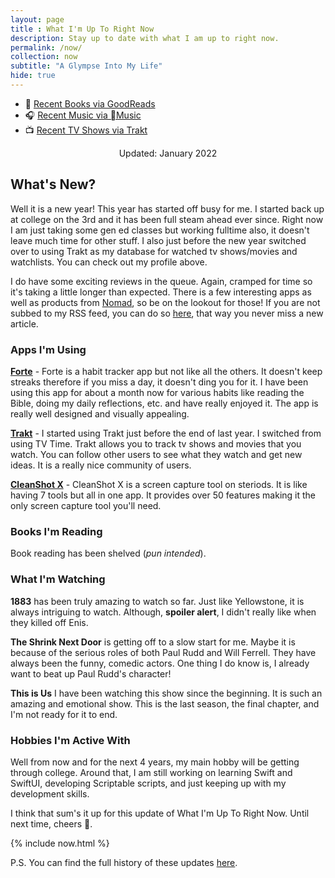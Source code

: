 ```yaml
--- 
layout: page
title : What I'm Up To Right Now
description: Stay up to date with what I am up to right now.
permalink: /now/
collection: now
subtitle: "A Glympse Into My Life" 
hide: true
---
```


- 📖 [Recent Books via GoodReads](https://www.goodreads.com/kylereddoch)
- 🎧 [Recent Music via Music](https://itunes.apple.com/profile/kylereddoch)
- 📺 [Recent TV Shows via Trakt](https://trakt.tv/users/kylereddoch)

<div style="width: 100%; text-align: center;">Updated: January 2022</div>

## What's New?

Well it is a new year! This year has started off busy for me. I started back up at college on the 3rd and it has been full steam ahead ever since. Right now I am just taking some gen ed classes but working fulltime also, it doesn't leave much time for other stuff. I also just before the new year switched over to using Trakt as my database for watched tv shows/movies and watchlists. You can check out my profile above.

I do have some exciting reviews in the queue. Again, cramped for time so it's taking a little longer than expected. There is a few interesting apps as well as products from [Nomad](https://nomadgoods.com), so be on the lookout for those! If you are not subbed to my RSS feed, you can do so [here](https://www.kylereddoch.me/feed.xml), that way you never miss a new article.

### Apps I'm Using

**[Forte](https://fortehabits.com)** - Forte is a habit tracker app but not like all the others. It doesn't keep streaks therefore if you miss a day, it doesn't ding you for it. I have been using this app for about a month now for various habits like reading the Bible, doing my daily reflections, etc. and have really enjoyed it. The app is really well designed and visually appealing.

**[Trakt](https://trakt.tv)** - I started using Trakt just before the end of last year. I switched from using TV Time. Trakt allows you to track tv shows and movies that you watch. You can follow other users to see what they watch and get new ideas. It is a really nice community of users.

**[CleanShot X](https://cleanshot.com)** - CleanShot X is a screen capture tool on steriods. It is like having 7 tools but all in one app. It provides over 50 features making it the only screen capture tool you'll need.

### Books I'm Reading

Book reading has been shelved (*pun intended*).

### What I'm Watching

**1883** has been truly amazing to watch so far. Just like Yellowstone, it is always intriguing to watch. Although, **spoiler alert**, I didn't really like when they killed off Enis.

**The Shrink Next Door** is getting off to a slow start for me. Maybe it is because of the serious roles of both Paul Rudd and Will Ferrell. They have always been the funny, comedic actors. One thing I do know is, I already want to beat up Paul Rudd's character!

**This is Us** I have been watching this show since the beginning. It is such an amazing and emotional show. This is the last season, the final chapter, and I'm not ready for it to end.

### Hobbies I'm Active With

Well from now and for the next 4 years, my main hobby will be getting through college. Around that, I am still working on learning Swift and SwiftUI, developing Scriptable scripts, and just keeping up with my development skills.

I think that sum's it up for this update of What I'm Up To Right Now. Until next time, cheers 🍻.

{% include now.html %}

P.S. You can find the full history of these updates [here](https://www.kylereddoch.me/tags/#now).
